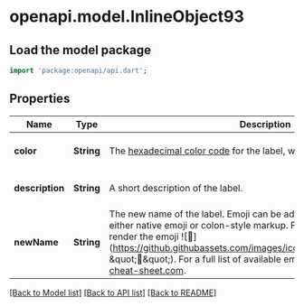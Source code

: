# openapi.model.InlineObject93

## Load the model package
```dart
import 'package:openapi/api.dart';
```

## Properties
Name | Type | Description | Notes
------------ | ------------- | ------------- | -------------
**color** | **String** | The [hexadecimal color code](http://www.color-hex.com/) for the label, without the leading &#x60;#&#x60;. | [optional] [default to null]
**description** | **String** | A short description of the label. | [optional] [default to null]
**newName** | **String** | The new name of the label. Emoji can be added to label names, using either native emoji or colon-style markup. For example, typing &#x60;:strawberry:&#x60; will render the emoji ![:strawberry:](https://github.githubassets.com/images/icons/emoji/unicode/1f353.png \&quot;:strawberry:\&quot;). For a full list of available emoji and codes, see [emoji-cheat-sheet.com](http://emoji-cheat-sheet.com/). | [optional] [default to null]

[[Back to Model list]](../README.md#documentation-for-models) [[Back to API list]](../README.md#documentation-for-api-endpoints) [[Back to README]](../README.md)


